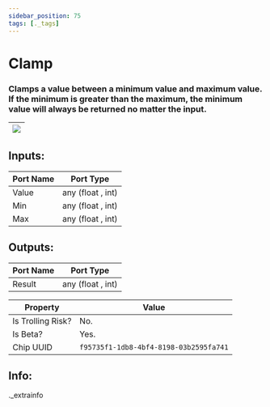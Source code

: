 ```yaml
---
sidebar_position: 75
tags: [._tags]
---
```


# Clamp


### Clamps a value between a minimum value and maximum value. If the minimum is greater than the maximum, the minimum value will always be returned no matter the input.

| ![](https://images-ext-2.discordapp.net/external/MPmIaQzlEPmgGWlgi-WxBBXt0Bjv_zWPkg1y1f_sy3s/https/www.recroomcircuits.com/image/circuit/absolute-value?width=206&height=108) |
|-----|

## Inputs:
| Port Name | Port Type |
|-----------|-----------|
| Value | any (float , int) |
| Min | any (float , int) |
| Max | any (float , int) |

## Outputs:
| Port Name | Port Type |
|-----------|-----------|
| Result | any (float , int) | 

| Property  | Value |
|-------------------|-----------|
| Is Trolling Risk? | No. |
| Is Beta? | Yes. |
| Chip UUID | `f95735f1-1db8-4bf4-8198-03b2595fa741` |

## Info:
._extrainfo